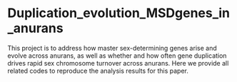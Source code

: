 # Duplication_evolution_MSDgenes_in_anurans

This project is to address how master sex-determining genes arise and evolve across anurans, as well as whether and how often gene duplication drives rapid sex chromosome turnover across anurans. 
Here we provide all related codes to reproduce the analysis results for this paper. 

